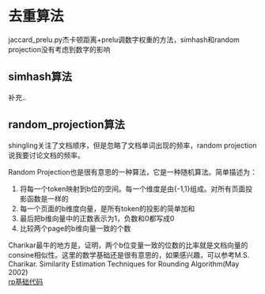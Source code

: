 # 去重算法

jaccard_prelu.py杰卡顿距离+prelu调数字权重的方法，simhash和random projection没有考虑到数字的影响

## simhash算法

补充..

## random_projection算法

shingling关注了文档顺序，但是忽略了文档单词出现的频率，random projection说我要讨论文档的频率。

Random Projection也是很有意思的一种算法，它是一种随机算法。简单描述为： <br>
1. 将每一个token映射到b位的空间。每一个维度是由{-1,1}组成。对所有页面投影函数是一样的<br> 
2. 每一个页面的b维度向量，是所有token的投影的简单加和 <br>
3. 最后把b维向量中的正数表示为1，负数和0都写成0 <br>
4. 比较两个page的b维向量一致的个数

Charikar最牛的地方是，证明，两个b位变量一致的位数的比率就是文档向量的consine相似性。这里的数学基础还是很有意思的，如果感兴趣，可以参考M.S. Charikar. Similarity Estimation Techniques for Rounding Algorithm(May 2002)<br>
[rp基础代码](random_projection_basic.py)

